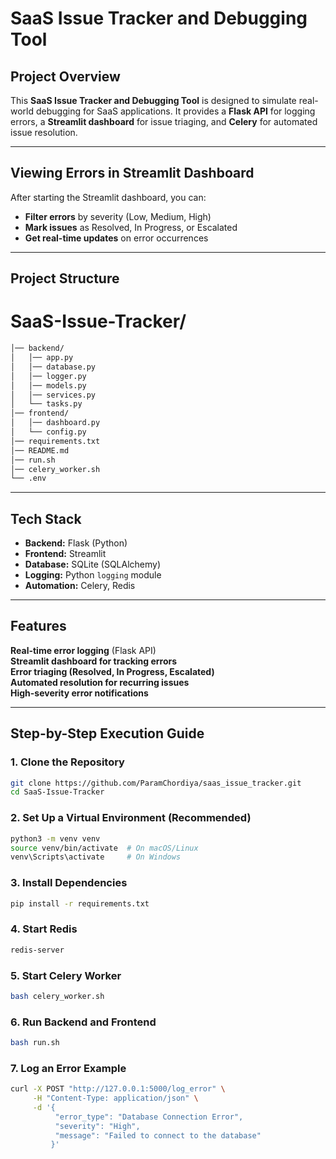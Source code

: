 # SaaS Issue Tracker and Debugging Tool

## Project Overview
This **SaaS Issue Tracker and Debugging Tool** is designed to simulate real-world debugging for SaaS applications. It provides a **Flask API** for logging errors, a **Streamlit dashboard** for issue triaging, and **Celery** for automated issue resolution.

---

## Viewing Errors in Streamlit Dashboard

After starting the Streamlit dashboard, you can:

* **Filter errors** by severity (Low, Medium, High)
* **Mark issues** as Resolved, In Progress, or Escalated
* **Get real-time updates** on error occurrences

---

## Project Structure

# SaaS-Issue-Tracker/
```sh
│── backend/ 
│   │── app.py 
│   │── database.py 
│   │── logger.py 
│   │── models.py 
│   │── services.py 
│   └── tasks.py
│── frontend/ 
│   │── dashboard.py 
│   └── config.py
│── requirements.txt
│── README.md 
│── run.sh
│── celery_worker.sh
└── .env 
```

---

## Tech Stack
- **Backend:** Flask (Python)
- **Frontend:** Streamlit
- **Database:** SQLite (SQLAlchemy)
- **Logging:** Python `logging` module
- **Automation:** Celery, Redis

---

## Features
**Real-time error logging** (Flask API)  
**Streamlit dashboard for tracking errors**  
**Error triaging (Resolved, In Progress, Escalated)**  
**Automated resolution for recurring issues**  
**High-severity error notifications**  

---

## Step-by-Step Execution Guide

### 1️. Clone the Repository
```sh
git clone https://github.com/ParamChordiya/saas_issue_tracker.git
cd SaaS-Issue-Tracker
```

### 2️. Set Up a Virtual Environment (Recommended)

```sh
python3 -m venv venv
source venv/bin/activate  # On macOS/Linux
venv\Scripts\activate     # On Windows
```

### 3. Install Dependencies

```sh
pip install -r requirements.txt
```

### 4. Start Redis

```sh
redis-server
```

### 5. Start Celery Worker

```sh
bash celery_worker.sh
```

### 6. Run Backend and Frontend
```sh
bash run.sh
```

### 7. Log an Error Example
``` sh
curl -X POST "http://127.0.0.1:5000/log_error" \
     -H "Content-Type: application/json" \
     -d '{
          "error_type": "Database Connection Error",
          "severity": "High",
          "message": "Failed to connect to the database"
         }'
```


